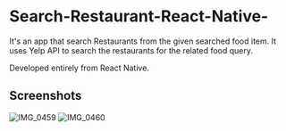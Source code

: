 # Search-Restaurant-React-Native-

It's an app that search Restaurants from the given searched food item. It uses Yelp API to search the restaurants for the related food query.

Developed entirely from React Native.

## Screenshots

![IMG_0459](https://user-images.githubusercontent.com/76988309/125680290-8d02747d-b63c-4943-b074-e0f5cf2c7cfc.jpg)
![IMG_0460](https://user-images.githubusercontent.com/76988309/125680298-6efb6911-c164-4d21-9de5-5f04c8092074.jpg)


